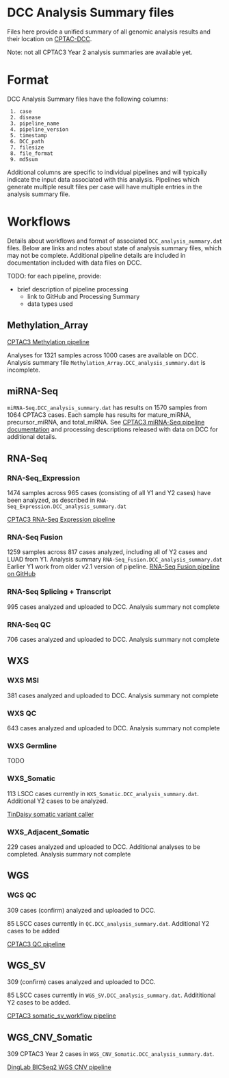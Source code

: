 # DCC Analysis Summary files

Files here provide a unified summary of all genomic analysis results and their location on 
[CPTAC-DCC](https://cptc-xfer.uis.georgetown.edu/aspera/user/).

Note: not all CPTAC3 Year 2 analysis summaries are available yet.

# Format

DCC Analysis Summary files have the following columns:
```
 1. case
 2. disease
 3. pipeline_name
 4. pipeline_version
 5. timestamp
 6. DCC_path
 7. filesize
 8. file_format
 9. md5sum
```

Additional columns are specific to individual pipelines and will typically indicate the input data associated with this analysis.
Pipelines which generate multiple result files per case will have multiple entries in the analysis summary file.

# Workflows

Details about workflows and format of associated `DCC_analysis_aummary.dat` files.  Below are links and notes about state of
analysis summary files, which may not be complete.  Additional pipeline details are included in documentation included with
data files on DCC.

TODO: for each pipeline, provide:
* brief description of pipeline processing
    * link to GitHub and Processing Summary
    * data types used

## Methylation_Array

[CPTAC3 Methylation pipeline](https://github.com/ding-lab/cptac_methylation)

Analyses for 1321 samples across 1000 cases are available on DCC.  Analysis summary file `Methylation_Array.DCC_analysis_summary.dat` is incomplete.

## miRNA-Seq

`miRNA-Seq.DCC_analysis_summary.dat` has results on 1570 samples from 1064
CPTAC3 cases.  Each sample has results for mature_miRNA, precursor_miRNA, and
total_miRNA.  See [CPTAC3 miRNA-Seq pipeline documentation](https://github.com/ding-lab/CPTAC_miRNA) and processing
descriptions released with data on DCC for additional details.

## RNA-Seq

### RNA-Seq_Expression

1474 samples across 965 cases (consisting of all Y1 and Y2 cases) have been analyzed, as described in `RNA-Seq_Expression.DCC_analysis_summary.dat`

[CPTAC3 RNA-Seq Expression pipeline](https://github.com/ding-lab/cptac_rna_expression)

### RNA-Seq Fusion

1259 samples across 817 cases analyzed, including all of Y2 cases and LUAD from Y1.  Analysis summary `RNA-Seq_Fusion.DCC_analysis_summary.dat`
Earlier Y1 work from older v2.1 version of pipeline.  [RNA-Seq Fusion pipeline on GitHub](https://github.com/cuidaniel/Fusion_hg38)

### RNA-Seq Splicing + Transcript

995 cases analyzed and uploaded to DCC.  Analysis summary not complete

### RNA-Seq QC

706 cases analyzed and uploaded to DCC.  Analysis summary not complete

## WXS

### WXS MSI

381 cases analyzed and uploaded to DCC.  Analysis summary not complete

### WXS QC

643 cases analyzed and uploaded to DCC.  Analysis summary not complete

### WXS Germline

TODO

### WXS_Somatic

113 LSCC cases currently in `WXS_Somatic.DCC_analysis_summary.dat`.  Additional Y2 cases to be analyzed.

[TinDaisy somatic variant caller](https://github.com/ding-lab/TinDaisy)

### WXS_Adjacent_Somatic

229 cases analyzed and uploaded to DCC.  Additional analyses to be completed.  Analysis summary not complete

## WGS

### WGS QC

309 cases (confirm) analyzed and uploaded to DCC.  

85 LSCC cases currently in `QC.DCC_analysis_summary.dat`.  Additional Y2 cases to be added

[CPTAC3 QC pipeline](https://github.com/ding-lab/CPTAC3_QC)


## WGS_SV

309 (confirm) cases analyzed and uploaded to DCC.  

85 LSCC cases currently in `WGS_SV.DCC_analysis_summary.dat`.  Addititional Y2 cases to be added.

[CPTAC3 somatic_sv_workflow pipeline](https://github.com/ding-lab/somatic_sv_workflow)

## WGS_CNV_Somatic

309 CPTAC3 Year 2 cases in `WGS_CNV_Somatic.DCC_analysis_summary.dat`.

[DingLab BICSeq2 WGS CNV pipeline](https://github.com/ding-lab/BICSEQ2)


